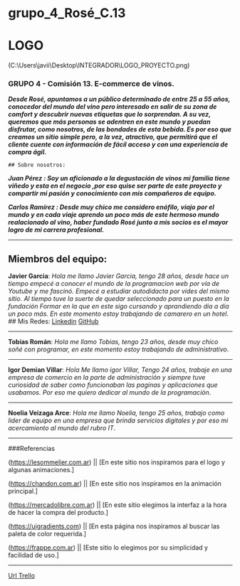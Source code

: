 # grupo_4_Rosé_C.13


# LOGO
(C:\Users\javii\Desktop\INTEGRADOR\LOGO_PROYECTO.png)


### GRUPO 4 - Comisión 13. E-commerce de vinos.

 ***Desde Rosé, apuntamos a un público determinado de entre 25 a 55 años, conocedor del mundo del vino pero interesado en salir de su zona de comfort y descubrir nuevas etiquetas que lo sorprendan. 
    A su vez, queremos que más personas se adentren en este mundo y puedan disfrutar, como nosotros, de las bondades de esta bebida. Es por eso que creamos un sitio simple pero, a la vez, atractivo, que permitirá que el cliente cuente con información de fácil acceso y con una experiencia de compra ágil.***
    
   
    ## Sobre nosotros:
      
 ***Juan Pérez : Soy un aficionado a la degustación de vinos mi familia tiene viñedo y esta en el negocio ,por eso quise ser parte de este proyecto y compartir mi pasión y conocimiento con mis compañeros de equipo.***
 
 ***Carlos Ramírez : Desde muy chico me considero enófilo, viajo por el mundo y en cada viaje aprendo un poco más de este hermoso mundo realacionado al vino, haber fundado Rosé junto a mis socios es el mayor logro de mi carrera profesional.***


___________________________________________________________________________________________________________


## Miembros del equipo:


 **Javier Garcia**: *Hola me llamo Javier Garcia, tengo 28 años, desde hace un tiempo empecé a conocer el mundo de la programacion web  por vía de Youtube y me fascinó. Empecé a estudiar autodidacta por vides del mismo sitio. Al tiempo tuve la suerte de quedar seleccionado para un puesto en la fundación Formar en la que en este sigo cursando y aprandiendo día a día un poco más.
 En este momento estoy trabajando de camarero en un hotel*.
    ## Mis Redes:
[Linkedin](https://www.linkedin.com/in/javiergarcia1227/ "Linkedin")
[GitHub](http://https://github.com/javi1227 "GitHub")
 __________________________________________________________________

**Tobias Román**: *Hola me llamo Tobias, tengo 23 años, desde muy chico soñé con programar, en este momento estoy trabajando de administrativo*.

__________________________________________________________________

**Igor Demian Villar**: *Hola Me llamo igor Villar, Tengo 24 años, trabaje en una empresa de comercio en la parte de administración y siempre tuve curiosidad de saber como funcionaban las paginas y aplicaciones que usabamos. Por eso me quiero dedicar al mundo de la programación*.

__________________________________________________________________

**Noelia Veizaga Arce**: *Hola me llamo Noelia, tengo 25 años, trabajo como lider de equipo en una empresa que brinda servicios digitales y por eso mi acercamiento al mundo del rubro IT*.

___________________________________________________________________________________________________________

###Referencias

(https://lesommelier.com.ar) || [En este sitio nos inspiramos para el logo y algunas animaciones.]

(https://chandon.com.ar) || [En este sitio nos inspiramos en la animación principal.]

(https://mercadolibre.com.ar) || [En este sitio elegimos la interfaz a la hora de hacer la compra del producto.]

(https://uigradients.com) || [En esta página nos inspiramos al buscar las paleta de color requerida.]

(https://frappe.com.ar) || [Este sitio lo elegimos por su simplicidad y facilidad de uso.]

___________________________________________________________________________________________________________


[Url Trello](https://trello.com/b/RRPHpQI4/sprints-ros%C3%A9/ "Trello")
